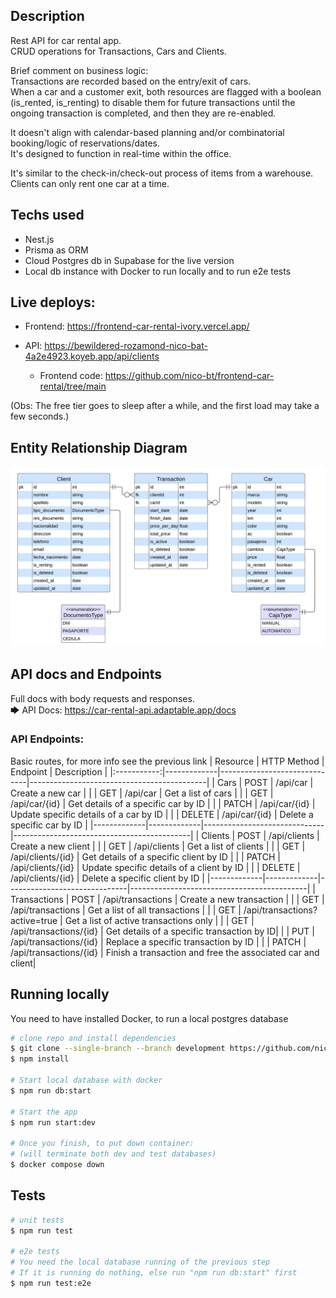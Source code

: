 ## Description
Rest API for car rental app.  
CRUD operations for Transactions, Cars and Clients.

Brief comment on business logic:  
Transactions are recorded based on the entry/exit of cars.  
When a car and a customer exit, both resources are flagged with a boolean (is_rented, is_renting) to disable them for future transactions until the ongoing transaction is completed, and then they are re-enabled. 

It doesn't align with calendar-based planning and/or combinatorial booking/logic of reservations/dates.  
It's designed to function in real-time within the office.  

It's similar to the check-in/check-out process of items from a warehouse.  
Clients can only rent one car at a time.

## Techs used
- Nest.js
- Prisma as ORM
- Cloud Postgres db in Supabase for the live version
- Local db instance with Docker to run locally and to run e2e tests

## Live deploys:
- Frontend: https://frontend-car-rental-ivory.vercel.app/
- API: https://bewildered-rozamond-nico-bat-4a2e4923.koyeb.app/api/clients

  - Frontend code: https://github.com/nico-bt/frontend-car-rental/tree/main

(Obs: The free tier goes to sleep after a while, and the first load may take a few seconds.)

## Entity Relationship Diagram
![Entities Diagram](./car_rent_erd.jpeg)

## API docs and Endpoints
Full docs with body requests and responses.  
🡆 API Docs: https://car-rental-api.adaptable.app/docs

### API Endpoints:
Basic routes, for more info see the previous link
| Resource     | HTTP Method | Endpoint                       | Description                                |
|:-----------:|-------------|------------------------------|--------------------------------------------|
|     Cars     | POST        | /api/car                       | Create a new car                           |
|              | GET         | /api/car                       | Get a list of cars                         |
|              | GET         | /api/car/{id}                  | Get details of a specific car by ID        |
|              | PATCH       | /api/car/{id}                  | Update specific details of a car by ID     |
|              | DELETE      | /api/car/{id}                  | Delete a specific car by ID                |
|-------------|-------------|------------------------------|--------------------------------------------|
|   Clients    | POST        | /api/clients                   | Create a new client                        |
|              | GET         | /api/clients                   | Get a list of clients                      |
|              | GET         | /api/clients/{id}              | Get details of a specific client by ID     |
|              | PATCH       | /api/clients/{id}              | Update specific details of a client by ID  |
|              | DELETE      | /api/clients/{id}              | Delete a specific client by ID             |
|-------------|-------------|------------------------------|--------------------------------------------|
| Transactions | POST        | /api/transactions              | Create a new transaction                   |
|              | GET         | /api/transactions              | Get a list of all transactions             |
|              | GET         | /api/transactions?active=true  | Get a list of active transactions only                |
|              | GET         | /api/transactions/{id}         | Get details of a specific transaction by ID|
|              | PUT         | /api/transactions/{id}         | Replace a specific transaction by ID       |
|              | PATCH       | /api/transactions/{id}         | Finish a transaction and free the associated car and client|


## Running locally
You need to have installed Docker, to run a local postgres database
```bash
# clone repo and install dependencies
$ git clone --single-branch --branch development https://github.com/nico-bt/backend-car-rental-API.git
$ npm install

# Start local database with docker
$ npm run db:start

# Start the app
$ npm run start:dev

# Once you finish, to put down container:
# (will terminate both dev and test databases)
$ docker compose down
```

## Tests

```bash
# unit tests
$ npm run test

# e2e tests
# You need the local database running of the previous step
# If it is running do nothing, else run "npm run db:start" first
$ npm run test:e2e
```




